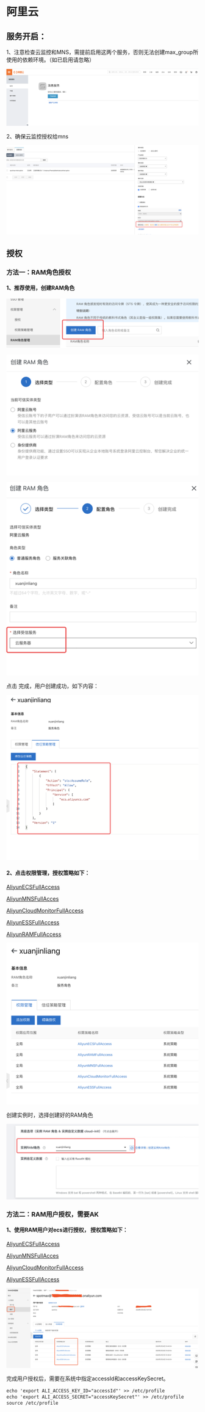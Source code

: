 # 阿里云

## 服务开启：

1、注意检查云监控和MNS，需提前启用这两个服务，否则无法创建max\_group所使用的依赖环境。（如已启用请忽略）

![](<../../../.gitbook/assets/image (108).png>)

2、确保云监控授权给mns

![](<../../../.gitbook/assets/image (250).png>)

## 授权

### 方法一：RAM角色授权

#### **1、推荐使用，创建RAM角色**

![](<../../../.gitbook/assets/image (144).png>)

![](<../../../.gitbook/assets/image (251).png>)

![](<../../../.gitbook/assets/image (5) (1).png>)

点击 完成，用户创建成功，如下内容：

![](<../../../.gitbook/assets/image (258).png>)

#### 2、点击权限管理，授权策略如下：

[AliyunECSFullAccess](https://ram.console.aliyun.com/policies/AliyunECSFullAccess/System)

[AliyunMNSFullAcces](https://ram.console.aliyun.com/policies/AliyunMNSFullAccess/System)

[AliyunCloudMonitorFullAccess](https://ram.console.aliyun.com/policies/AliyunCloudMonitorFullAccess/System)

[AliyunESSFullAccess](https://ram.console.aliyun.com/policies/AliyunESSFullAccess/System)

[AliyunRAMFullAccess](https://ram.console.aliyun.com/policies/AliyunRAMFullAccess/System)

![](<../../../.gitbook/assets/image (182).png>)

创建实例时，选择创建好的RAM角色

![](<../../../.gitbook/assets/image (122).png>)

### 方法二：RAM用户授权，需要AK

#### 1、使用RAM用户对ecs进行授权， 授权策略如下：

[AliyunECSFullAccess](https://ram.console.aliyun.com/policies/AliyunECSFullAccess/System)

[AliyunMNSFullAcces](https://ram.console.aliyun.com/policies/AliyunMNSFullAccess/System)

[AliyunCloudMonitorFullAccess](https://ram.console.aliyun.com/policies/AliyunCloudMonitorFullAccess/System)

[AliyunESSFullAccess](https://ram.console.aliyun.com/policies/AliyunESSFullAccess/System)



![](<../../../.gitbook/assets/image (244).png>)



完成用户授权后，需要在系统中指定accessId和accessKeySecret。

```
echo 'export ALI_ACCESS_KEY_ID="accessId"' >> /etc/profile
echo 'export ALI_ACCESS_SECRET="accessKeySecret"' >> /etc/profile
source /etc/profile
```

